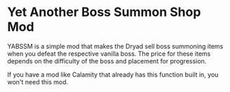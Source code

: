 # Yet Another Boss Summon Shop Mod

YABSSM is a simple mod that makes the Dryad sell boss summoning items when you defeat the respective vanilla boss. The price for these items depends on the difficulty of the boss and placement for progression.

If you have a mod like Calamity that already has this function built in, you won't need this mod.